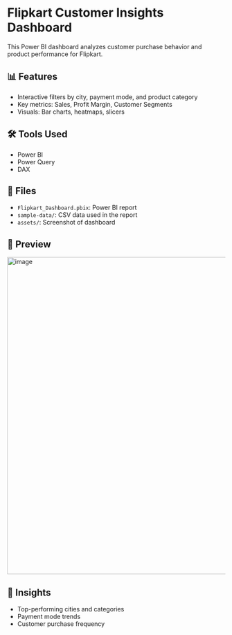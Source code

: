 # Flipkart Customer Insights Dashboard

This Power BI dashboard analyzes customer purchase behavior and product performance for Flipkart.

## 📊 Features
- Interactive filters by city, payment mode, and product category
- Key metrics: Sales, Profit Margin, Customer Segments
- Visuals: Bar charts, heatmaps, slicers

## 🛠️ Tools Used
- Power BI
- Power Query
- DAX

## 📁 Files
- `Flipkart_Dashboard.pbix`: Power BI report
- `sample-data/`: CSV data used in the report
- `assets/`: Screenshot of dashboard

## 📸 Preview
<img width="1307" height="732" alt="image" src="https://github.com/user-attachments/assets/38d3ea2b-c561-4f12-8eb8-5c24975a86ea" />


## 🧠 Insights
- Top-performing cities and categories
- Payment mode trends
- Customer purchase frequency

